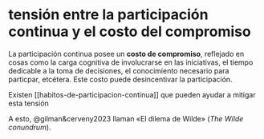 # tensión entre la participación continua y el costo del compromiso
La participación continua posee un **costo de compromiso**, reflejado en cosas como la carga cognitiva de involucrarse en las iniciativas, el tiempo dedicable a la toma de decisiones, el conocimiento necesario para particpar, etcétera. Este costo puede desincentivar la participación.

Existen [[habitos-de-participacion-continua]] que pueden ayudar a mitigar esta tensión

A esto, @gilman&cerveny2023 llaman «El dilema de Wilde» (*The Wilde conundrum*).

